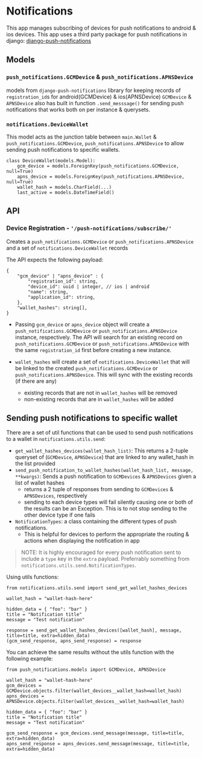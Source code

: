# Notifications
This app manages subscribing of devices for push notifications to android & ios devices. This app uses a third party package for push notifications in django: [django-push-notifications](https://github.com/jazzband/django-push-notifications/)

## Models
### `push_notifications.GCMDevice` & `push_notifications.APNSDevice`
models from `django-push-notifications` library for keeping records of `registration_id`s for android(GCMDevice) & ios(APNSDevice)
`GCMDevice` & `APNSDevice` also has built in function `.send_messsage()` for sending push notifications that works both on per instance & querysets.

### `notifications.DeviceWallet`
This model acts as the junction table between `main.Wallet` & `push_notifications.GCMDevice`, `push_notifications.APNSDevice` to allow sending push notifications to specific wallets.
```
class DeviceWallet(models.Model):
    gcm_device = models.ForeignKey(push_notifications.GCMDevice, null=True)
    apns_device = models.ForeignKey(push_notifications.APNSDevice, null=True)
    wallet_hash = models.CharField(...)
    last_active = models.DateTimeField()
```

## API
### Device Registration - `'/push-notifications/subscribe/'`
Creates a `push_notifications.GCMDevice` or `push_notifications.APNSDevice` and a set of `notifications.DeviceWallet` records

The API expects the following payload:
```
{
    "gcm_device" | "apns_device" : {
        "registration_id": string,
        "device_id": uuid | integer, // ios | android
        "name": string,
        "application_id": string,
    },
    "wallet_hashes": string[],
}
```
- Passing `gcm_device` or `apns_device` object will create a `push_notifications.GCMDevice` or `push_notifications.APNSDevice` instance, respectively. The API will search for an existing record on `push_notifications.GCMDevice` or `push_notifications.APNSDevice` with the same `registration_id` first before creating a new instance.

- `wallet_hashes` will create a set of `notifications.DeviceWallet` that will be linked to the created `push_notifications.GCMDevice` or `push_notifications.APNSDevice`. This will sync with the existing records (if there are any)
  - existing records that are not in `wallet_hashes` will be removed
  - non-existing records that are in `wallet_hashes` will be added


## Sending push notifications to specific wallet
There are a set of util functions that can be used to send push notifications to a wallet in `notifications.utils.send`:
  - `get_wallet_hashes_devices(wallet_hash_list)`: This returns a 2-tuple queryset of (`GCMDevice`, `APNSDevice`) that are linked to any wallet_hash in the list provided
  - `send_push_notification_to_wallet_hashes(wallet_hash_list, message, **kwargs)`: Sends a push notification to `GCMDevices` & `APNSDevices` given a list of wallet hashes
    - returns a 2 tuple of responses from sending to `GCMDevices` & `APNSDevices`, respectively
    - sending to each device types will fail silently causing one or both of the results can be an Exception. This is to not stop sending to the other device type if one fails
  - `NotificationTypes`: a class containing the different types of push notifications.
    - This is helpful for devices to perform the appropriate the routing & actions when displaying the notification in app

> NOTE: It is highly encouraged for every push notification sent to include a `type` key in the `extra` payload. Preferrably something from `notifications.utils.send.NotificationTypes`.

Using utils functions:
```
from notifications.utils.send import send_get_wallet_hashes_devices

wallet_hash = "wallet-hash-here"

hidden_data = { "foo": "bar" }
title = "Notification title"
message = "Test notification"

response = send_get_wallet_hashes_devices([wallet_hash], message, title=title, extra=hidden_data)
(gcm_send_response, apns_send_response) = response
```

You can achieve the same results without the utils function with the following example:
```
from push_notifications.models import GCMDevice, APNSDevice

wallet_hash = "wallet-hash-here"
gcm_devices = GCMDevice.objects.filter(wallet_devices__wallet_hash=wallet_hash)
apns_devices = APNSDevice.objects.filter(wallet_devices__wallet_hash=wallet_hash)

hidden_data = { "foo": "bar" }
title = "Notification title"
message = "Test notification"

gcm_send_response = gcm_devices.send_message(message, title=title, extra=hidden_data)
apns_send_response = apns_devices.send_message(message, title=title, extra=hidden_data)
```
